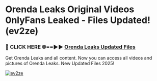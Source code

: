 # Orenda Leaks Original Videos 0nlyFans Leaked - Files Updated! (ev2ze)

<h3>🔴 CLICK HERE 🌐==►► <a href="https://tinyurl.com/ehrbuxhb" rel="nofollow">Orenda Leaks Updated Files</a></h3>

Get Orenda Leaks and all content. Now you can access all videos and pictures of Orenda Leaks. New Updated Files 2025!

[![ev2ze](https://i.imgur.com/lVYEuWS.gif)](https://tinyurl.com/ehrbuxhb)
